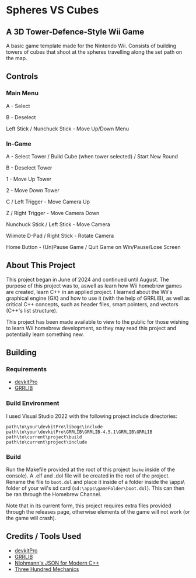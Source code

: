 # Spheres VS Cubes
## A 3D Tower-Defence-Style Wii Game
A basic game template made for the Nintendo Wii. Consists of building towers of cubes that shoot at the spheres travelling along the set path on the map.
## Controls

### Main Menu

A - Select

B - Deselect

Left Stick / Nunchuck Stick - Move Up/Down Menu

### In-Game

A - Select Tower / Build Cube (when tower selected) / Start New Round

B - Deselect Tower

1 - Move Up Tower

2 - Move Down Tower

C / Left Trigger - Move Camera Up

Z / Right Trigger - Move Camera Down

Nunchuck Stick / Left Stick - Move Camera

Wiimote D-Pad / Right Stick - Rotate Camera

Home Button - (Un)Pause Game / Quit Game on Win/Pause/Lose Screen

## About This Project
This project began in June of 2024 and continued until August. The purpose of this project was to, aswell as learn how Wii homebrew games are created, learn C++ in an applied project. I learned about the Wii's graphical engine (GX) and how to use it (with the help of GRRLIB), as well as critical C++ concepts, such as header files, smart pointers, and vectors (C++'s list structure).

This project has been made available to view to the public for those wishing to learn Wii homebrew development, so they may read this project and potentially learn something new.

## Building
### Requirements
- [devkitPro](https://github.com/devkitPro/installer)
- [GRRLIB](https://github.com/GRRLIB/GRRLIB)

### Build Environment
I used Visual Studio 2022 with the following project include directories:
```
path\to\your\devkitPro\libogc\include
path\to\your\devkitPro\GRRLIB\GRRLIB-4.5.1\GRRLIB\GRRLIB
path\to\current\project\build
path\to\current\project\include
```
### Build
Run the Makefile provided at the root of this project (`make` inside of the console). A .elf and .dol file will be created in the root of the project. Rename the file to `boot.dol` and place it inside of a folder inside the \apps\ folder of your wii's sd card (`sd:\apps\gameFolder\boot.dol`). This can then be ran through the Homebrew Channel.

Note that in its current form, this project requires extra files provided through the releases page, otherwise elements of the game will not work (or the game will crash).

## Credits / Tools Used
- [devkitPro](https://devkitpro.org/)
- [GRRLIB](https://github.com/GRRLIB/GRRLIB)
- [Nlohmann's JSON for Modern C++](https://json.nlohmann.me/)
- [Three Hundred Mechanics](https://www.squidi.net/three/index.php)
